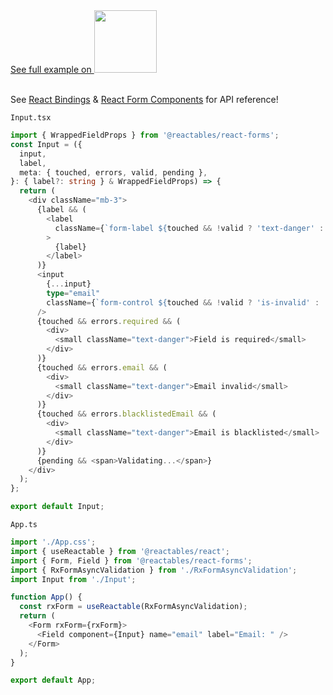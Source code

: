<a href="https://stackblitz.com/edit/vitejs-vite-enriqs?file=src%2FApp.tsx" target="_blank" rel="noreferrer">
 See full example on <img src="/stackblitz.png" width="100" />
<a>

<br>
<br>

See <a href="/react/react-bindings">React Bindings</a> & <a href="react/react-form-components">React Form Components</a> for API reference!

`Input.tsx`

```typescript
import { WrappedFieldProps } from '@reactables/react-forms';
const Input = ({
  input,
  label,
  meta: { touched, errors, valid, pending },
}: { label?: string } & WrappedFieldProps) => {
  return (
    <div className="mb-3">
      {label && (
        <label
          className={`form-label ${touched && !valid ? 'text-danger' : ''}`}
        >
          {label}
        </label>
      )}
      <input
        {...input}
        type="email"
        className={`form-control ${touched && !valid ? 'is-invalid' : ''}`}
      />
      {touched && errors.required && (
        <div>
          <small className="text-danger">Field is required</small>
        </div>
      )}
      {touched && errors.email && (
        <div>
          <small className="text-danger">Email invalid</small>
        </div>
      )}
      {touched && errors.blacklistedEmail && (
        <div>
          <small className="text-danger">Email is blacklisted</small>
        </div>
      )}
      {pending && <span>Validating...</span>}
    </div>
  );
};

export default Input;
```

`App.ts`

```typescript
import './App.css';
import { useReactable } from '@reactables/react';
import { Form, Field } from '@reactables/react-forms';
import { RxFormAsyncValidation } from './RxFormAsyncValidation';
import Input from './Input';

function App() {
  const rxForm = useReactable(RxFormAsyncValidation);
  return (
    <Form rxForm={rxForm}>
      <Field component={Input} name="email" label="Email: " />
    </Form>
  );
}

export default App;


```